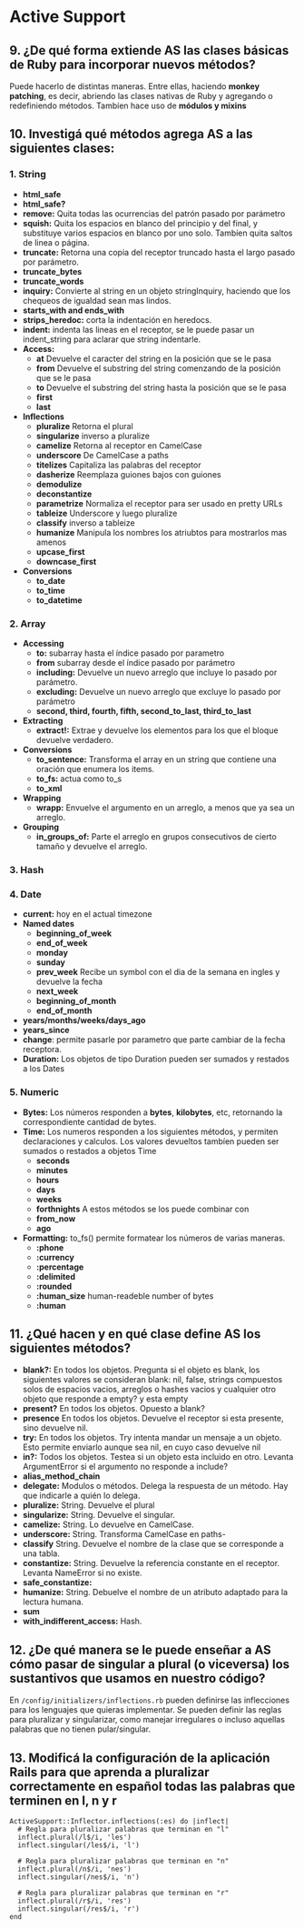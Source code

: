 # Active Support

## 9. ¿De qué forma extiende AS las clases básicas de Ruby para incorporar nuevos métodos?
Puede hacerlo de distintas maneras. Entre ellas, haciendo **monkey patching**, es decir, abriendo las clases nativas de Ruby y agregando o redefiniendo métodos. Tambíen hace uso de **módulos y mixins** 

## 10. Investigá qué métodos agrega AS a las siguientes clases:
### 1. String
- **html_safe**
- **html_safe?**
- **remove:** Quita todas las ocurrencias del patrón pasado por parámetro
- **squish:** Quita los espacios en blanco del principio y del final, y substituye varios espacios en blanco por uno solo. Tambíen quita saltos de linea o página.
- **truncate:** Retorna una copia del receptor truncado hasta el largo pasado por parámetro.
- **truncate_bytes**
- **truncate_words**
- **inquiry:** Convierte al string en un objeto stringInquiry, haciendo que los chequeos de igualdad sean mas lindos.
- **starts_with and ends_with**
- **strips_heredoc:** corta la indentación en heredocs. 
- **indent:** indenta las lineas en el receptor, se le puede pasar un indent_string para aclarar que string indentarle.
- **Access:**
    - **at** Devuelve el caracter del string en la posición que se le pasa
    - **from** Devuelve el substring del string comenzando de la posición que se le pasa
    - **to** Devuelve el substring del string hasta la posición que se le pasa
    - **first**
    - **last**
- **Inflections**
    - **pluralize** Retorna el plural
    - **singularize** inverso a pluralize
    - **camelize** Retorna al receptor en CamelCase
    - **underscore** De CamelCase a paths
    - **titelizes** Capitaliza las palabras del receptor
    - **dasherize** Reemplaza guiones bajos con guiones
    - **demodulize**
    - **deconstantize**
    - **parametrize** Normaliza el receptor para ser usado en pretty URLs
    - **tableize** Underscore y luego pluralize
    - **classify** inverso a tableize
    - **humanize** Manipula los nombres los atriubtos para mostrarlos mas amenos
    - **upcase_first**
    - **downcase_first**
- **Conversions**
    - **to_date**
    - **to_time**
    - **to_datetime**
### 2. Array
- **Accessing**
    - **to:** subarray hasta el índice pasado por parametro
    - **from** subarray desde el índice pasado por parámetro
    - **including:** Devuelve un nuevo arreglo que incluye lo pasado por parámetro.
    - **excluding:** Devuelve un nuevo arreglo que excluye lo pasado por parámetro
    - **second, third, fourth, fifth, second_to_last, third_to_last**
- **Extracting**
    - **extract!:** Extrae y devuelve los elementos para los que el bloque devuelve verdadero.
- **Conversions**
    - **to_sentence:** Transforma el array en un string que contiene una oración que enumera los items.
    - **to_fs:** actua como to_s
    - **to_xml**
- **Wrapping**
    - **wrapp:** Envuelve el argumento en un arreglo, a menos que ya sea un arreglo.
- **Grouping**
    - **in_groups_of:** Parte el arreglo en grupos consecutivos de cierto tamaño y devuelve el arreglo.
### 3. Hash
### 4. Date
- **current:** hoy en el actual timezone
- **Named dates**
    - **beginning_of_week**
    - **end_of_week**
    - **monday**
    - **sunday**
    - **prev_week** Recibe un symbol con el dia de la semana en ingles y devuelve la fecha
    - **next_week**
    - **beginning_of_month**
    - **end_of_month**
- **years/months/weeks/days_ago**
- **years_since**
- **change**: permite pasarle por parametro que parte cambiar de la fecha receptora.
- **Duration:** Los objetos de tipo Duration pueden ser sumados y restados a los Dates
### 5. Numeric
- **Bytes:** Los números responden a **bytes**, **kilobytes**, etc, retornando la correspondiente cantidad de bytes.
- **Time:** Los numeros responden a los siguientes métodos, y permiten declaraciones y calculos. Los valores devueltos tambíen pueden ser sumados o restados a objetos Time
    - **seconds**
    - **minutes**
    - **hours**
    - **days**
    - **weeks**
    - **forthnights**
    A estos métodos se los puede combinar con
    - **from_now**
    - **ago**
- **Formatting:** to_fs() permite formatear los números de varias maneras.
    - **:phone**
    - **:currency**
    - **:percentage**
    - **:delimited**
    - **:rounded**
    - **:human_size** human-readeble number of bytes
    - **:human**

## 11. ¿Qué hacen y en qué clase define AS los siguientes métodos?
- **blank?:** En todos los objetos. Pregunta si el objeto es blank, los siguientes valores se consideran blank: nil, false, strings compuestos solos de espacios vacios, arreglos o hashes vacios y cualquier otro objeto que responde a empty? y esta empty
- **present?** En todos los objetos. Opuesto a blank?
- **presence** En todos los objetos. Devuelve el receptor si esta presente, sino devuelve nil.
- **try:** En todos los objetos. Try intenta mandar un mensaje a un objeto. Esto permite enviarlo aunque sea nil, en cuyo caso devuelve nil 
- **in?:** Todos los objetos. Testea si un objeto esta incluido en otro. Levanta ArgumentError si el argumento no responde a include?
- **alias_method_chain**
- **delegate:** Modulos o métodos. Delega la respuesta de un método. Hay que indicarle a quién lo delega. 
- **pluralize:** String. Devuelve el plural
- **singularize:** String. Devuelve el singular.
- **camelize:** String. Lo devuelve en CamelCase.
- **underscore:** String. Transforma CamelCase en paths-
- **classify** String. Devuelve el nombre de la clase que se corresponde a una tabla.
- **constantize:** String. Devuelve la referencia constante en el receptor. Levanta NameError si no existe.
- **safe_constantize:** 
- **humanize:** String. Debuelve el nombre de un atributo adaptado para la lectura humana.
- **sum**
- **with_indifferent_access:** Hash.

## 12. ¿De qué manera se le puede enseñar a AS cómo pasar de singular a plural (o viceversa) los sustantivos que usamos en nuestro código?
En `/config/initializers/inflections.rb` pueden definirse las inflecciones para los lenguajes que quieras implementar. Se pueden definir las reglas para pluralizar y singularizar, como manejar irregulares o incluso aquellas palabras que no tienen pular/singular.

## 13. Modificá la configuración de la aplicación Rails para que aprenda a pluralizar correctamente en español todas las palabras que terminen en l, n y r
```
ActiveSupport::Inflector.inflections(:es) do |inflect|
  # Regla para pluralizar palabras que terminan en "l"
  inflect.plural(/l$/i, 'les')
  inflect.singular(/les$/i, 'l')

  # Regla para pluralizar palabras que terminan en "n"
  inflect.plural(/n$/i, 'nes')
  inflect.singular(/nes$/i, 'n')

  # Regla para pluralizar palabras que terminan en "r"
  inflect.plural(/r$/i, 'res')
  inflect.singular(/res$/i, 'r')
end
```